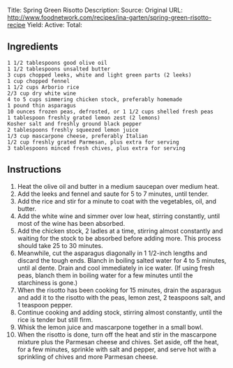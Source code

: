 Title: Spring Green Risotto
Description: 
Source: 
Original URL: http://www.foodnetwork.com/recipes/ina-garten/spring-green-risotto-recipe
Yield: 
Active: 
Total: 
## Ingredients
	1 1/2 tablespoons good olive oil
	1 1/2 tablespoons unsalted butter
	3 cups chopped leeks, white and light green parts (2 leeks)
	1 cup chopped fennel
	1 1/2 cups Arborio rice
	2/3 cup dry white wine
	4 to 5 cups simmering chicken stock, preferably homemade
	1 pound thin asparagus
	10 ounces frozen peas, defrosted, or 1 1/2 cups shelled fresh peas
	1 tablespoon freshly grated lemon zest (2 lemons)
	Kosher salt and freshly ground black pepper
	2 tablespoons freshly squeezed lemon juice
	1/3 cup mascarpone cheese, preferably Italian
	1/2 cup freshly grated Parmesan, plus extra for serving
	3 tablespoons minced fresh chives, plus extra for serving

## Instructions
1. Heat the olive oil and butter in a medium saucepan over medium heat.
2. Add the leeks and fennel and saute for 5 to 7 minutes, until tender.
3. Add the rice and stir for a minute to coat with the vegetables, oil, and butter.
4. Add the white wine and simmer over low heat, stirring constantly, until most of the wine has been absorbed.
5. Add the chicken stock, 2 ladles at a time, stirring almost constantly and waiting for the stock to be absorbed before adding more. This process should take 25 to 30 minutes.
6. Meanwhile, cut the asparagus diagonally in 1 1/2-inch lengths and discard the tough ends. Blanch in boiling salted water for 4 to 5 minutes, until al dente. Drain and cool immediately in ice water. (If using fresh peas, blanch them in boiling water for a few minutes until the starchiness is gone.)
7. When the risotto has been cooking for 15 minutes, drain the asparagus and add it to the risotto with the peas, lemon zest, 2 teaspoons salt, and 1 teaspoon pepper.
8. Continue cooking and adding stock, stirring almost constantly, until the rice is tender but still firm.
9. Whisk the lemon juice and mascarpone together in a small bowl.
10. When the risotto is done, turn off the heat and stir in the mascarpone mixture plus the Parmesan cheese and chives. Set aside, off the heat, for a few minutes, sprinkle with salt and pepper, and serve hot with a sprinkling of chives and more Parmesan cheese.

